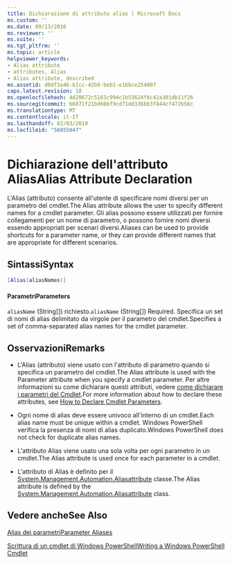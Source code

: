 ```yaml
---
title: Dichiarazione di attributo alias | Microsoft Docs
ms.custom: ''
ms.date: 09/13/2016
ms.reviewer: ''
ms.suite: ''
ms.tgt_pltfrm: ''
ms.topic: article
helpviewer_keywords:
- Alias attribute
- attributes, Alias
- Alias attribute, described
ms.assetid: d0df3a46-b1cc-42b9-beb1-e16bce254007
caps.latest.revision: 10
ms.openlocfilehash: 4d20672c5181c994c1b53624f6c42a301db11f26
ms.sourcegitcommit: b6871f21bd666f9cd71dd336bb3f844cf472b56c
ms.translationtype: MT
ms.contentlocale: it-IT
ms.lasthandoff: 02/03/2019
ms.locfileid: "56855047"
---
```

# <a name="alias-attribute-declaration"></a><span data-ttu-id="a9d4f-102">Dichiarazione dell'attributo Alias</span><span class="sxs-lookup"><span data-stu-id="a9d4f-102">Alias Attribute Declaration</span></span>

<span data-ttu-id="a9d4f-103">L'Alias (attributo) consente all'utente di specificare nomi diversi per un parametro del cmdlet.</span><span class="sxs-lookup"><span data-stu-id="a9d4f-103">The Alias attribute allows the user to specify different names for a cmdlet parameter.</span></span> <span data-ttu-id="a9d4f-104">Gli alias possono essere utilizzati per fornire collegamenti per un nome di parametro, o possono fornire nomi diversi essendo appropriati per scenari diversi.</span><span class="sxs-lookup"><span data-stu-id="a9d4f-104">Aliases can be used to provide shortcuts for a parameter name, or they can provide different names that are appropriate for different scenarios.</span></span>

## <a name="syntax"></a><span data-ttu-id="a9d4f-105">Sintassi</span><span class="sxs-lookup"><span data-stu-id="a9d4f-105">Syntax</span></span>

```csharp
[Alias(aliasNames)]
```

#### <a name="parameters"></a><span data-ttu-id="a9d4f-106">Parametri</span><span class="sxs-lookup"><span data-stu-id="a9d4f-106">Parameters</span></span>

<span data-ttu-id="a9d4f-107">`aliasName` (String[]) richiesto.</span><span class="sxs-lookup"><span data-stu-id="a9d4f-107">`aliasName` (String[]) Required.</span></span> <span data-ttu-id="a9d4f-108">Specifica un set di nomi di alias delimitato da virgole per il parametro del cmdlet.</span><span class="sxs-lookup"><span data-stu-id="a9d4f-108">Specifies a set of comma-separated alias names for the cmdlet parameter.</span></span>

## <a name="remarks"></a><span data-ttu-id="a9d4f-109">Osservazioni</span><span class="sxs-lookup"><span data-stu-id="a9d4f-109">Remarks</span></span>

- <span data-ttu-id="a9d4f-110">L'Alias (attributo) viene usato con l'attributo di parametro quando si specifica un parametro del cmdlet.</span><span class="sxs-lookup"><span data-stu-id="a9d4f-110">The Alias attribute is used with the Parameter attribute when you specify a cmdlet parameter.</span></span> <span data-ttu-id="a9d4f-111">Per altre informazioni su come dichiarare questi attributi, vedere [come dichiarare i parametri del Cmdlet](./how-to-declare-cmdlet-parameters.md).</span><span class="sxs-lookup"><span data-stu-id="a9d4f-111">For more information about how to declare these attributes, see [How to Declare Cmdlet Parameters](./how-to-declare-cmdlet-parameters.md).</span></span>

- <span data-ttu-id="a9d4f-112">Ogni nome di alias deve essere univoco all'interno di un cmdlet.</span><span class="sxs-lookup"><span data-stu-id="a9d4f-112">Each alias name must be unique within a cmdlet.</span></span> <span data-ttu-id="a9d4f-113">Windows PowerShell verifica la presenza di nomi di alias duplicato.</span><span class="sxs-lookup"><span data-stu-id="a9d4f-113">Windows PowerShell does not check for duplicate alias names.</span></span>

- <span data-ttu-id="a9d4f-114">L'attributo Alias viene usato una sola volta per ogni parametro in un cmdlet.</span><span class="sxs-lookup"><span data-stu-id="a9d4f-114">The Alias attribute is used once for each parameter in a cmdlet.</span></span>

- <span data-ttu-id="a9d4f-115">L'attributo di Alias è definito per il [System.Management.Automation.Aliasattribute](/dotnet/api/System.Management.Automation.AliasAttribute) classe.</span><span class="sxs-lookup"><span data-stu-id="a9d4f-115">The Alias attribute is defined by the [System.Management.Automation.Aliasattribute](/dotnet/api/System.Management.Automation.AliasAttribute) class.</span></span>

## <a name="see-also"></a><span data-ttu-id="a9d4f-116">Vedere anche</span><span class="sxs-lookup"><span data-stu-id="a9d4f-116">See Also</span></span>

[<span data-ttu-id="a9d4f-117">Alias dei parametri</span><span class="sxs-lookup"><span data-stu-id="a9d4f-117">Parameter Aliases</span></span>](./parameter-aliases.md)

[<span data-ttu-id="a9d4f-118">Scrittura di un cmdlet di Windows PowerShell</span><span class="sxs-lookup"><span data-stu-id="a9d4f-118">Writing a Windows PowerShell Cmdlet</span></span>](./writing-a-windows-powershell-cmdlet.md)

